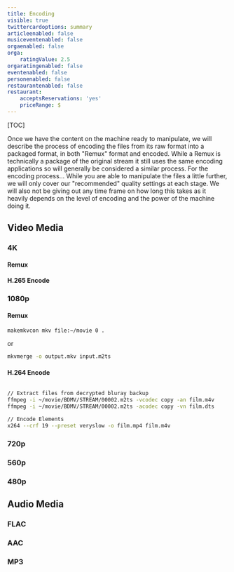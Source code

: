 ```yaml
---
title: Encoding
visible: true
twittercardoptions: summary
articleenabled: false
musiceventenabled: false
orgaenabled: false
orga:
    ratingValue: 2.5
orgaratingenabled: false
eventenabled: false
personenabled: false
restaurantenabled: false
restaurant:
    acceptsReservations: 'yes'
    priceRange: $
---
```


[TOC]

Once we have the content on the machine ready to manipulate, we will describe the process of encoding the files from its raw format into a packaged format, in both "Remux" format and encoded. While a Remux is technically a package of the original stream it still uses the same encoding applications so will generally be considered a similar process. For the encoding process... While you are able to manipulate the files a little further, we will only cover our "recommended" quality settings at each stage. We will also not be giving out any time frame on how long this takes as it heavily depends on the level of encoding and the power of the machine doing it. 

## Video Media

### 4K

#### Remux

#### H.265 Encode

### 1080p

#### Remux

```bash
makemkvcon mkv file:~/movie 0 .
```

or

```bash
mkvmerge -o output.mkv input.m2ts
```

#### H.264 Encode
```bash

// Extract files from decrypted bluray backup
ffmpeg -i ~/movie/BDMV/STREAM/00002.m2ts -vcodec copy -an film.m4v
ffmpeg -i ~/movie/BDMV/STREAM/00002.m2ts -acodec copy -vn film.dts

// Encode Elements
x264 --crf 19 --preset veryslow -o film.mp4 film.m4v

```

### 720p

### 560p

### 480p


## Audio Media

### FLAC

### AAC

### MP3